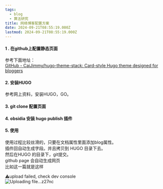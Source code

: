 ```yaml
---
tags:
  - blog
  - 算法研究
title: 网络博客配置方案
date: 2024-09-21T08:55:19.000Z
lastmod: 2024-09-21T08:55:19.000Z
---
```

#### 1 . 在github上配置静态页面

参考下面地址：\
[GitHub - CaiJimmy/hugo-theme-stack: Card-style Hugo theme designed for bloggers](https://github.com/CaiJimmy/hugo-theme-stack)

#### 2. 安装HUGO

参考网上资料，安装HUGO，GO。

#### 3. git clone 配置页面

#### 4. obsidia 安装 hugo publish 插件

#### 5. 使用

使用过程比较丝滑的，只要在文档属性里面添加blog属性。\
插件回自动生成字段。并且拷贝到 HUGO 目录下去。\
然后在HUGO 的目录下，git提交。\
github page 会自动生成网页\
比如这一篇就是这样

⚠️upload failed, check dev console\
![Uploading file...z27nc]()
